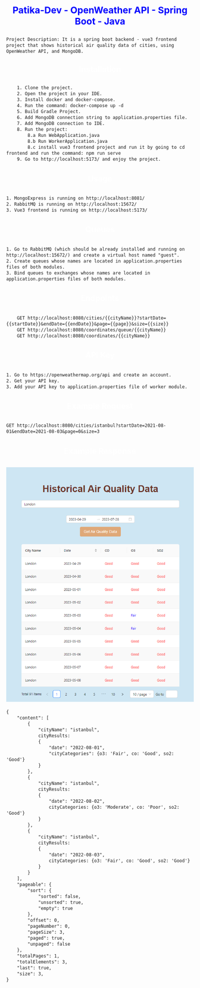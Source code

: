 
##  <div align="center"><h3 style="color: blue">Patika-Dev - OpenWeather API - Spring Boot - Java</h1></div>

    Project Description: It is a spring boot backend - vue3 frontend project that shows historical air quality data of cities, using OpenWeather API, and MongoDB.

## <div align="center"><h4 style="color: white">Installation</h1></div>
    
        1. Clone the project.
        2. Open the project in your IDE.
        3. Install docker and docker-compose. 
        4. Run the command: docker-compose up -d
        5. Build Gradle Project.
        6. Add MongoDB connection string to application.properties file.
        7. Add MongoDB connection to IDE.
        8. Run the project:
            8.a Run WebApplication.java
            8.b Run WorkerApplication.java
            8.c install vue3 frontend project and run it by going to cd frontend and run the command: npm run serve
        9. Go to http://localhost:5173/ and enjoy the project.

## <div align="center"><h4 style="line-height: 1.5; color: white">Usage</h4></div>

    1. MongoExpress is running on http://localhost:8081/
    2. RabbitMQ is running on http://localhost:15672/
    3. Vue3 frontend is running on http://localhost:5173/

## <div align="center"><h4 style="line-height: 1.5; color: white">Queues</h4></div>

    1. Go to RabbitMQ (which should be already installed and running on http://localhost:15672/) and create a virtual host named "guest".
    2. Create queues whose names are located in application.properties files of both modules.
    3. Bind queues to exchanges whose names are located in application.properties files of both modules.

## <div align="center"><h4 style="line-height: 1.5; color: white">Endpoints</h4></div>

        GET http://localhost:8080/cities/{{cityName}}?startDate={{startDate}}&endDate={{endDate}}&page={{page}}&size={{size}}
        GET http://localhost:8080/coordinates/queue/{{cityName}}
        GET http://localhost:8080/coordinates/{{cityName}}


## <div align="center"><h4 style="line-height: 1.5; color: white">API Key</h4></div>

    1. Go to https://openweathermap.org/api and create an account.
    2. Get your API key.
    3. Add your API key to application.properties file of worker module.

## <div align="center"><h4 style="line-height: 1.5; color: white">Example Request</h4></div> 

    GET http://localhost:8080/cities/istanbul?startDate=2021-08-01&endDate=2021-08-03&page=0&size=3

## <div align="center"><h4 style="line-height: 1.5; color: white">Example Response</h4></div>

![My-image](common/src/main/resources/screenshot.PNG)

```bson
{
    "content": [
        {
            "cityName": "istanbul",
            cityResults: 
            {
                "date": "2022-08-01",
                "cityCategories": {o3: 'Fair', co: 'Good', so2: 'Good'}
            }
        },
        {
            "cityName": "istanbul",
            cityResults: 
            {
                "date": "2022-08-02",
                cityCategories: {o3: 'Moderate', co: 'Poor', so2: 'Good'}
            }
        },
        {
            "cityName": "istanbul",
            cityResults: 
            {
                "date": "2022-08-03",
                cityCategories: {o3: 'Fair', co: 'Good', so2: 'Good'}
            }
        }
    ],
    "pageable": {
        "sort": {
            "sorted": false,
            "unsorted": true,
            "empty": true
        },
        "offset": 0,
        "pageNumber": 0,
        "pageSize": 3,
        "paged": true,
        "unpaged": false
    },
    "totalPages": 1,
    "totalElements": 3,
    "last": true,
    "size": 3,
}
```


